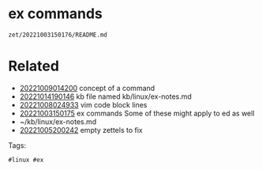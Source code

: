 # ex commands

` zet/20221003150176/README.md `

# Related

- [20221009014200](/zet/20221009014200/README.md) concept of a command
- [20221014190146](/zet/20221014190146/README.md) kb file named kb/linux/ex-notes.md
- [20221008024933](/zet/20221008024933/README.md) vim code block lines
- [20221003150175](/zet/20221003150175/README.md) ex commands  Some of these might apply to ed as well
- ~/kb/linux/ex-notes.md
- [20221005200242](/zet/20221005200242/README.md) empty zettels to fix

Tags:

    #linux #ex 
